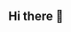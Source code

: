 ## Hi there 👋

<!--
  
     {
        "💼status": "Student at University of Washington",
        "🏠hometown": "Seoul, South Korea",
        "🏫alma_matter": "University of Washington, BS in Informatics",
        "💡highlights": [
          "SDE at EZMS",
          "Republic of Korea Air Force Interpreter"
        ],
        "✨hobbies": [
          "Video gaming",
          "Cooking",
          "Cello",
          "Guitar",
          "Watching Movies"
        ],
        "📚favorite_books": [
          "The Snowman - Jo Nesbo",
          "The Man Who Mistook His Wife for a Hat - Oliver Sacks",
          "Getting More - Stuart Diamond",
        ],
        "🎵favorite_music": "You Got to Be You - Cory Wong"
        "🎬favorite_movie": [
          "The Mask",
          "Simpsons The Movie",
          "The Matrix"
        ]
     }
  
-->
